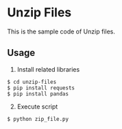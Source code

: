 # Unzip Files
This is the sample code of Unzip files.

## Usage
1. Install related libraries
```bash:
$ cd unzip-files
$ pip install requests
$ pip install pandas
```

2. Execute script
```bash:
$ python zip_file.py 
```
